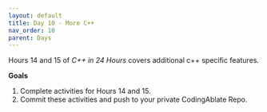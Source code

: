 ```yaml
---
layout: default
title: Day 10 - More C++
nav_order: 10
parent: Days
---
```


Hours 14 and 15 of _C++ in 24 Hours_ covers additional c++ specific features.

**Goals**
1. Complete activities for Hours 14 and 15.
2. Commit these activities and push to your private CodingAblate Repo.
